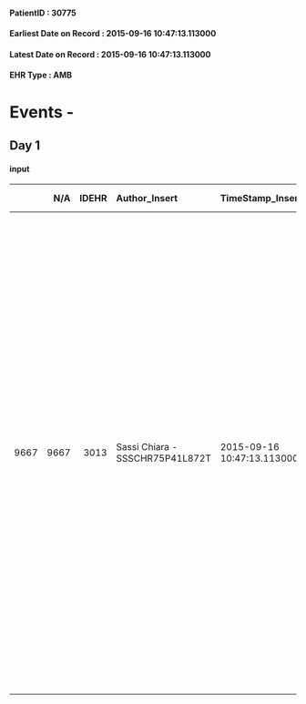 
#### PatientID : 30775
#### Earliest Date on Record : 2015-09-16 10:47:13.113000
#### Latest Date on Record : 2015-09-16 10:47:13.113000
#### EHR Type : AMB

# Events - 

## Day 1

#### input
|      |    N/A |   IDEHR | Author_Insert                   | TimeStamp_Insert           | EHRType   |   PatientID |   IDDigitalSignDocument | persone_vicine   |   Unnamed: 0_x.1 |   IDANAMNESI_SOCIALE | Patient   | FamigliaAltro   | Paziente_T   | FamigliaAltro_T   |   Non_Rilevabile_x.1 | Note_Non_Rilevabile_x.1   | opt_Problemi   | Note_I                                                                                                                                                                                                                                                 | ds_note_timori                                                 | chk_contr_sintomi   | chk_competenza                                 | opt_paziente_a   | opt_famiglia_a   | opt_adeguatezza   | ds_note_ad                                                                                                                                                                                                                                                                                                                                                                                                                                                                                                                            | opt_paziente_solo   | ds_note_con                                                                                                                                                                                                                                                                                                                                                                                   | opt_presente_assente   | Presenza_minori   | Caregiver_principale                                     | opt_capacita         | ds_familiari_coinv   | opt_necessario   | opt_presente   | opt_risorse_ec   | opt_paziente_psi   | opt_Ins_vol   | opt_esenzione   | opt_inv_civile   |   invalidita_perc |   ds_codice_es | Needs                             | Domestic partnership   | Fragility   | opt_disponibilita_f   | opt_indennita_acc   | opt_legge   | opt_famiglia_psi   | opt_disponibilit_paz   |
|-----:|-------:|--------:|:--------------------------------|:---------------------------|:----------|------------:|------------------------:|:-----------------|-----------------:|---------------------:|:----------|:----------------|:-------------|:------------------|---------------------:|:--------------------------|:---------------|:-------------------------------------------------------------------------------------------------------------------------------------------------------------------------------------------------------------------------------------------------------|:---------------------------------------------------------------|:--------------------|:-----------------------------------------------|:-----------------|:-----------------|:------------------|:--------------------------------------------------------------------------------------------------------------------------------------------------------------------------------------------------------------------------------------------------------------------------------------------------------------------------------------------------------------------------------------------------------------------------------------------------------------------------------------------------------------------------------------|:--------------------|:----------------------------------------------------------------------------------------------------------------------------------------------------------------------------------------------------------------------------------------------------------------------------------------------------------------------------------------------------------------------------------------------|:-----------------------|:------------------|:---------------------------------------------------------|:---------------------|:---------------------|:-----------------|:---------------|:-----------------|:-------------------|:--------------|:----------------|:-----------------|------------------:|---------------:|:----------------------------------|:-----------------------|:------------|:----------------------|:--------------------|:------------|:-------------------|:-----------------------|
| 9667 |   9667 |    3013 | Sassi Chiara - SSSCHR75P41L872T | 2015-09-16 10:47:13.113000 | AMB       |       30775 |                  137499 | N/A              |             1424 |                  980 | Si#1      | Si#1            | Si#1         | Si#1              |                    0 | NR                        | No#0           | La pz √® consapevole della malattia npl e anche della terminalit√†, negli ultimi giorni √® molto sofferente e spera di morire il prima possibile. I figli sono informati della terminalit√†, la figlia Barbara √® colei che si relaziona con i medici. | La figlia spera che la madre possa spegnersi senza sofferenza. | controllo sintomi#0 | competenza/capacit√† assistenziale caregiver#0 | Congruenti#1     | Congruenti#1     | No#0              | La pz in ottobre pv si sarebbe dovuta trasferire a Milano con la famiglia del figlio Silvio per ricongiungersi con il resto dei figli. A seguito del peggioramento della malattia ad inizio agosto √® stata portata a Milano e ha vissuto per qualche giorno a casa del figlio di Vermezzo (dove poi ha preso la residenza) e per qualche giorno a Torino dal figlio Vincenzo. Nessuno dei figli adesso se la sente di gestirla a casa e la pz non ha una propria abitazione in cui eventualmente farsi assistere da un badante 24 h. | No#0                | Pz vedova, il marito √® deceduto 4 anni fa per npl. Ha 4 figli, 3 maschi e 1 femmina, che lavorano: Vincenzo di 55 aa vive a Torino e si sta separando dalla moglie; Silvio di 54 aa lavora all'Expo e sta cercando di trasferirsi a Milano con la famiglia, che al momento vive a Torre del Greco; Salvatore di 49 aa, coniugato, vive a Vermezzo; Barbara di 36 aa, separata, vive a Desio. | Presente#1             | No#0              | Figlia, √® il punto di riferimento importante per la pz. | Non incrementabile#2 | Altri 3 figli        | Si#1             | No#0           | Da valutare#2    | Si#1               | No#0          | Si#1            | Si#1             |               100 |              4 | Clinici#0;Sociali#1;Psicologici#2 | Figli#2                | psichica#2  | Da verificare#2       | No#0                | No#0        | S√¨#1              | Da verificare#2        |


